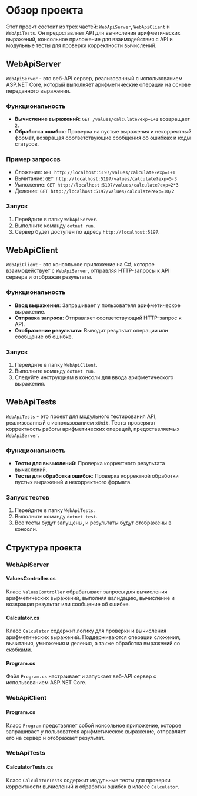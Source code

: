 # Обзор проекта

Этот проект состоит из трех частей: `WebApiServer`, `WebApiClient` и `WebApiTests`. Он предоставляет API для вычисления арифметических выражений, консольное приложение для взаимодействия с API и модульные тесты для проверки корректности вычислений.

## WebApiServer

`WebApiServer` - это веб-API сервер, реализованный с использованием ASP.NET Core, который выполняет арифметические операции на основе переданного выражения.

### Функциональность

- **Вычисление выражений**: `GET /values/calculate?exp=1+1` возвращает `2`.
- **Обработка ошибок**: Проверка на пустые выражения и некорректный формат, возвращая соответствующие сообщения об ошибках и коды статусов.

### Пример запросов

- Сложение: `GET http://localhost:5197/values/calculate?exp=1+1`
- Вычитание: `GET http://localhost:5197/values/calculate?exp=5-3`
- Умножение: `GET http://localhost:5197/values/calculate?exp=2*3`
- Деление: `GET http://localhost:5197/values/calculate?exp=10/2`

### Запуск

1. Перейдите в папку `WebApiServer`.
2. Выполните команду `dotnet run`.
3. Сервер будет доступен по адресу `http://localhost:5197`.

## WebApiClient

`WebApiClient` - это консольное приложение на C#, которое взаимодействует с `WebApiServer`, отправляя HTTP-запросы к API сервера и отображая результаты.

### Функциональность

- **Ввод выражения**: Запрашивает у пользователя арифметическое выражение.
- **Отправка запроса**: Отправляет соответствующий HTTP-запрос к API.
- **Отображение результата**: Выводит результат операции или сообщение об ошибке.

### Запуск

1. Перейдите в папку `WebApiClient`.
2. Выполните команду `dotnet run`.
3. Следуйте инструкциям в консоли для ввода арифметического выражения.

## WebApiTests

`WebApiTests` - это проект для модульного тестирования API, реализованный с использованием `xUnit`. Тесты проверяют корректность работы арифметических операций, предоставляемых `WebApiServer`.

### Функциональность

- **Тесты для вычислений**: Проверка корректного результата вычислений.
- **Тесты для обработки ошибок**: Проверка корректной обработки пустых выражений и некорректного формата.

### Запуск тестов

1. Перейдите в папку `WebApiTests`.
2. Выполните команду `dotnet test`.
3. Все тесты будут запущены, и результаты будут отображены в консоли.

## Структура проекта

### WebApiServer

#### ValuesController.cs

Класс `ValuesController` обрабатывает запросы для вычисления арифметических выражений, выполняя валидацию, вычисление и возвращая результат или сообщение об ошибке.

#### Calculator.cs

Класс `Calculator` содержит логику для проверки и вычисления арифметических выражений. Поддерживаются операции сложения, вычитания, умножения и деления, а также обработка выражений со скобками.

#### Program.cs

Файл `Program.cs` настраивает и запускает веб-API сервер с использованием ASP.NET Core.

### WebApiClient

#### Program.cs

Класс `Program` представляет собой консольное приложение, которое запрашивает у пользователя арифметическое выражение, отправляет его на сервер и отображает результат.

### WebApiTests

#### CalculatorTests.cs

Класс `CalculatorTests` содержит модульные тесты для проверки корректности вычислений и обработки ошибок в классе `Calculator`.
